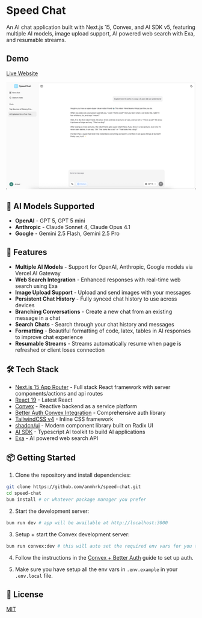 # Speed Chat

An AI chat application built with Next.js 15, Convex, and AI SDK v5, featuring multiple AI models, image upload support, AI powered web search with Exa, and resumable streams.

## Demo

[Live Website](https://speed-chat-lake.vercel.app/)

![Speed Chat Demo](./public/demo-screenshot.png)

## 🤖 AI Models Supported

- **OpenAI** - GPT 5, GPT 5 mini
- **Anthropic** - Claude Sonnet 4, Claude Opus 4.1
- **Google** - Gemini 2.5 Flash, Gemini 2.5 Pro

## 🚀 Features

- **Multiple AI Models** - Support for OpenAI, Anthropic, Google models via Vercel AI Gateway
- **Web Search Integration** - Enhanced responses with real-time web search using Exa
- **Image Upload Support** - Upload and send images with your messages
- **Persistent Chat History** - Fully synced chat history to use across devices
- **Branching Conversations** - Create a new chat from an existing message in a chat
- **Search Chats** - Search through your chat history and messages
- **Formatting** - Beautiful formatting of code, latex, tables in AI responses to improve chat experience
- **Resumable Streams** - Streams automatically resume when page is refreshed or client loses connection

## 🛠 Tech Stack

- [Next.js 15 App Router](https://nextjs.org) - Full stack React framework with server components/actions and api routes
- [React 19](https://react.dev) - Latest React
- [Convex](https://www.convex.dev) - Reactive backend as a service platform
- [Better Auth Convex Integration](https://convex-better-auth.netlify.app/) - Comprehensive auth library
- [TailwindCSS v4](https://tailwindcss.com) - Inline CSS framework
- [shadcn/ui](https://ui.shadcn.com) - Modern component library built on Radix UI
- [AI SDK](https://ai-sdk.dev) - Typescript AI toolkit to build AI applications
- [Exa](https://exa.ai) - AI powered web search API

## 📦 Getting Started

1. Clone the repository and install dependencies:

```bash
git clone https://github.com/anmhrk/speed-chat.git
cd speed-chat
bun install # or whatever package manager you prefer
```

2. Start the development server:

```bash
bun run dev # app will be available at http://localhost:3000
```

3. Setup + start the Convex development server:

```bash
bun run convex:dev # this will auto set the required env vars for you too
```

4. Follow the instructions in the [Convex + Better Auth](https://convex-better-auth.netlify.app/) guide to set up auth.

5. Make sure you have setup all the env vars in `.env.example` in your `.env.local` file.

## 📄 License

[MIT](LICENSE)
